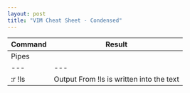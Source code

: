 ```yaml
---
layout: post
title: "VIM Cheat Sheet - Condensed"
---
```

|Command|Result|
|---    |---    |
|Pipes|
|---    |---    |
|:r !ls |    Output From !ls is written into the text|
